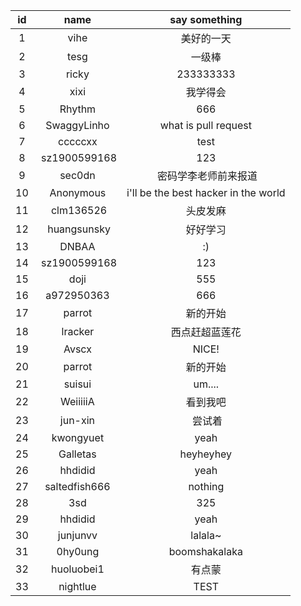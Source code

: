 id | name | say something
:--: | :--: | :--:
1|	vihe |	美好的一天
2|  tesg |  一级棒
3|  ricky|233333333
4| xixi|  我学得会
5| Rhythm|666
6|  SwaggyLinho | what is pull request
7| cccccxx | test
8|  sz1900599168 |  123
9|	sec0dn |  密码学李老师前来报道
10| Anonymous | i'll be the best hacker in the world
11|  clm136526 | 头皮发麻
12|  huangsunsky | 好好学习
13|DNBAA	|:)
14|  sz1900599168 |  123  
15| doji|555
16|a972950363| 666
17|  parrot  | 新的开始
18|lracker|西点赶超蓝莲花
19| Avscx | NICE!
20| parrot |新的开始
21|suisui|um....
22| WeiiiiiA | 看到我吧
23|  jun-xin |  尝试着
24|kwongyuet|yeah
25|Galletas|heyheyhey
26|hhdidid|yeah
27|saltedfish666|nothing
28|3sd|325
29|  hhdidid | yeah
30|junjunvv|lalala~
31|0hy0ung|boomshakalaka
32|huoluobei1|有点蒙
33|nightlue | TEST
